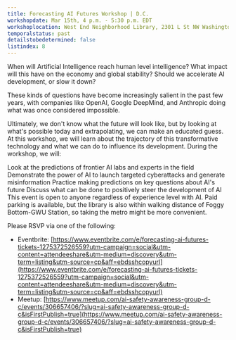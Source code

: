 ```yaml
---
title: Forecasting AI Futures Workshop | D.C.
workshopdate: Mar 15th, 4 p.m. - 5:30 p.m. EDT
workshoplocation: West End Neighborhood Library, 2301 L St NW Washington, DC 20037
temporalstatus: past
detailstobedetermined: false
listindex: 8
---
```


When will Artificial Intelligence reach human level intelligence? What impact will this have on the economy and global stability? Should we accelerate AI development, or slow it down?

These kinds of questions have become increasingly salient in the past few years, with companies like OpenAI, Google DeepMind, and Anthropic doing what was once considered impossible.

Ultimately, we don't know what the future will look like, but by looking at what's possible today and extrapolating, we can make an educated guess. At this workshop, we will learn about the trajectory of this transformative technology and what we can do to influence its development.
During the workshop, we will:

Look at the predictions of frontier AI labs and experts in the field
Demonstrate the power of AI to launch targeted cyberattacks and generate misinformation
Practice making predictions on key questions about AI's future
Discuss what can be done to positively steer the development of AI
This event is open to anyone regardless of experience level with AI. Paid parking is available, but the library is also within walking distance of Foggy Bottom-GWU Station, so taking the metro might be more convenient.

Please RSVP via one of the following:

+ Eventbrite: [https://www.eventbrite.com/e/forecasting-ai-futures-tickets-1275372526559?utm-campaign=social&utm-content=attendeeshare&utm-medium=discovery&utm-term=listing&utm-source=cp&aff=ebdsshcopyurl](https://www.eventbrite.com/e/forecasting-ai-futures-tickets-1275372526559?utm-campaign=social&utm-content=attendeeshare&utm-medium=discovery&utm-term=listing&utm-source=cp&aff=ebdsshcopyurl)
+ Meetup: [https://www.meetup.com/ai-safety-awareness-group-d-c/events/306657406/?slug=ai-safety-awareness-group-d-c&isFirstPublish=true](https://www.meetup.com/ai-safety-awareness-group-d-c/events/306657406/?slug=ai-safety-awareness-group-d-c&isFirstPublish=true)
